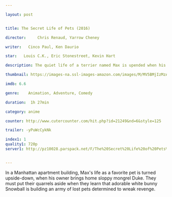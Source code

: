 ```yaml
---

layout: post


title: The Secret Life of Pets (2016)

director:     Chris Renaud, Yarrow Cheney 

writer:   Cinco Paul, Ken Daurio

star:   Louis C.K., Eric Stonestreet, Kevin Hart

description: The quiet life of a terrier named Max is upended when his owner takes in Duke, a stray whom Max instantly dislikes.

thumbnail: https://images-na.ssl-images-amazon.com/images/M/MV5BMjIzMzA1OTkzNV5BMl5BanBnXkFtZTgwODE3MjM4NzE@._V1_QL50_.jpg

imdb: 6.6

genre:    Animation, Adventure, Comedy 

duration:  1h 27min

category: anime

counter: http://www.cutercounter.com/hit.php?id=21249&nd=6&style=125

trailer: -yPuWcCykNk

index1: 1
quality1: 720p
server1: http://pz10028.parspack.net/F/The%20Secret%20Life%20of%20Pets%202016/The.Secret.Life.of.Pets.2016.720p.Ganool%5BBi-3-Seda.Ir%5D.mkv


---
```


In a Manhattan apartment building, Max's life as a favorite pet is turned upside-down, when his owner brings home sloppy mongrel Duke. They must put their quarrels aside when they learn that adorable white bunny Snowball is building an army of lost pets determined to wreak revenge.